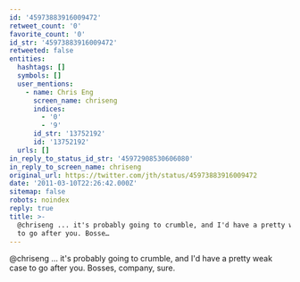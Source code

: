 ```yaml
---
id: '45973883916009472'
retweet_count: '0'
favorite_count: '0'
id_str: '45973883916009472'
retweeted: false
entities:
  hashtags: []
  symbols: []
  user_mentions:
    - name: Chris Eng
      screen_name: chriseng
      indices:
        - '0'
        - '9'
      id_str: '13752192'
      id: '13752192'
  urls: []
in_reply_to_status_id_str: '45972908530606080'
in_reply_to_screen_name: chriseng
original_url: https://twitter.com/jth/status/45973883916009472
date: '2011-03-10T22:26:42.000Z'
sitemap: false
robots: noindex
reply: true
title: >-
  @chriseng ... it's probably going to crumble, and I'd have a pretty weak case
  to go after you. Bosse…
---
```


@chriseng ... it's probably going to crumble, and I'd have a pretty weak case to go after you. Bosses, company, sure.